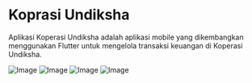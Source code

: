 # Koprasi Undiksha

Aplikasi Koperasi Undiksha adalah aplikasi mobile yang dikembangkan menggunakan Flutter untuk mengelola transaksi keuangan di Koperasi Undiksha.

![Image](https://github.com/user-attachments/assets/ff9d52e6-5d8d-4fbc-a4db-82634bb8b380)
![Image](https://github.com/user-attachments/assets/2285745c-8031-41e0-8d31-95509628bf53)
![Image](https://github.com/user-attachments/assets/8bcfc191-ddb7-4b9d-892f-1f5d6333580f)
![Image](https://github.com/user-attachments/assets/c08b07fa-14f5-4ea8-971f-d7af973e1230)

